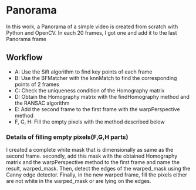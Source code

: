 # Panorama
In this work, a Panorama of a simple video is created from scratch with Python and OpenCV. In each 20 frames, I got one and add it to the last Panorama frame
## Workflow
* A: Use the Sift algorithm to find key points of each frame
* B: Use the BFMatcher with the knnMatch to find the corresponding points of 2 frames
* C: Check the uniqueness condition of the Homography matrix
* D: Obtain the Homography matrix with the findHomography method and the RANSAC algorithm
* E: Add the second frame to the first frame with the warpPerspective method
* F, G, H: Fill the empty pixels with the method described below
### Details of filling empty pixels(F,G,H parts)
I created a complete white mask that is dimensionally as same as the second frame. secondly, add this mask with the obtained Homography matrix and the warpPerspective method to the first frame and name the result, warped_mask. Then, detect the edges of the warped_mask using the Canny edge detector. Finally, in the new warped frame, fill the pixels either are not white in the warped_mask or are lying on the edges.

